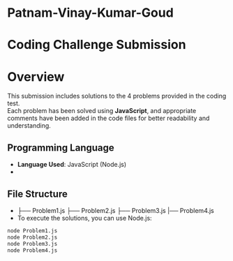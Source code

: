 # Patnam-Vinay-Kumar-Goud
# Coding Challenge Submission

# Overview

This submission includes solutions to the 4 problems provided in the coding test.  
Each problem has been solved using **JavaScript**, and appropriate comments have been added in the code files for better readability and understanding.

## Programming Language

- **Language Used**: JavaScript (Node.js)
- 
## File Structure

- ├── Problem1.js ├── Problem2.js ├── Problem3.js |── Problem4.js
- To execute the solutions, you can use Node.js:

```bash
node Problem1.js
node Problem2.js
node Problem3.js
node Problem4.js

